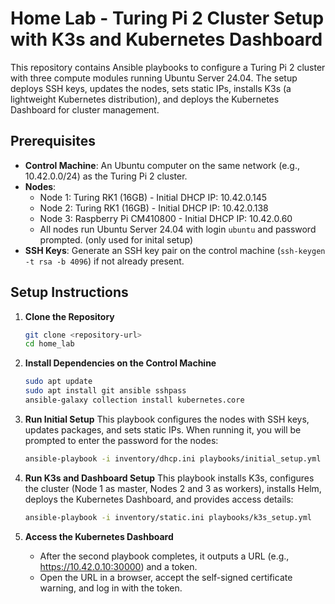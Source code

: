 # Home Lab - Turing Pi 2 Cluster Setup with K3s and Kubernetes Dashboard

This repository contains Ansible playbooks to configure a Turing Pi 2 cluster with three compute modules running Ubuntu Server 24.04. The setup deploys SSH keys, updates the nodes, sets static IPs, installs K3s (a lightweight Kubernetes distribution), and deploys the Kubernetes Dashboard for cluster management.

## Prerequisites

- **Control Machine**: An Ubuntu computer on the same network (e.g., 10.42.0.0/24) as the Turing Pi 2 cluster.
- **Nodes**:
  - Node 1: Turing RK1 (16GB) - Initial DHCP IP: 10.42.0.145
  - Node 2: Turing RK1 (16GB) - Initial DHCP IP: 10.42.0.138
  - Node 3: Raspberry Pi CM410800 - Initial DHCP IP: 10.42.0.60
  - All nodes run Ubuntu Server 24.04 with login `ubuntu` and password prompted. (only used for inital setup)
- **SSH Keys**: Generate an SSH key pair on the control machine (`ssh-keygen -t rsa -b 4096`) if not already present.

## Setup Instructions

1. **Clone the Repository**
   ```bash
   git clone <repository-url>
   cd home_lab

2. **Install Dependencies on the Control Machine**
   ```bash
   sudo apt update
   sudo apt install git ansible sshpass
   ansible-galaxy collection install kubernetes.core
   ```

3. **Run Initial Setup**
   This playbook configures the nodes with SSH keys, updates packages, and sets static IPs. When running it, you will be prompted to enter the password for the nodes:
   ```bash
   ansible-playbook -i inventory/dhcp.ini playbooks/initial_setup.yml
   ```

4. **Run K3s and Dashboard Setup**
   This playbook installs K3s, configures the cluster (Node 1 as master, Nodes 2 and 3 as workers), installs Helm, deploys the Kubernetes Dashboard, and provides access details:
   ```bash
   ansible-playbook -i inventory/static.ini playbooks/k3s_setup.yml
   ```

5. **Access the Kubernetes Dashboard**
   - After the second playbook completes, it outputs a URL (e.g., https://10.42.0.10:30000) and a token.
   - Open the URL in a browser, accept the self-signed certificate warning, and log in with the token.

